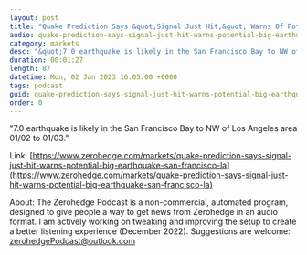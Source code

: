 ```yaml
---
layout: post
title: "Quake Prediction Says &quot;Signal Just Hit,&quot; Warns Of Potential Big Earthquake From San Francisco To LA"
audio: quake-prediction-says-signal-just-hit-warns-potential-big-earthquake-san-francisco-la-0
category: markets
desc: "&quot;7.0 earthquake is likely in the San Francisco Bay to NW of Los Angeles area 01/02 to 01/03.&quot; "
duration: 00:01:27
length: 87
datetime: Mon, 02 Jan 2023 16:05:00 +0000
tags: podcast
guid: quake-prediction-says-signal-just-hit-warns-potential-big-earthquake-san-francisco-la-0
order: 0
---
```

&quot;7.0 earthquake is likely in the San Francisco Bay to NW of Los Angeles area 01/02 to 01/03.&quot; 

Link: [https://www.zerohedge.com/markets/quake-prediction-says-signal-just-hit-warns-potential-big-earthquake-san-francisco-la](https://www.zerohedge.com/markets/quake-prediction-says-signal-just-hit-warns-potential-big-earthquake-san-francisco-la)

About: The Zerohedge Podcast is a non-commercial, automated program, designed to give people a way to get news from Zerohedge in an audio format.  I am actively working on tweaking and improving the setup to create a better listening experience (December 2022).  Suggestions are welcome: [zerohedgePodcast@outlook.com](mailto:zerohedgePodcast@outlook.com)